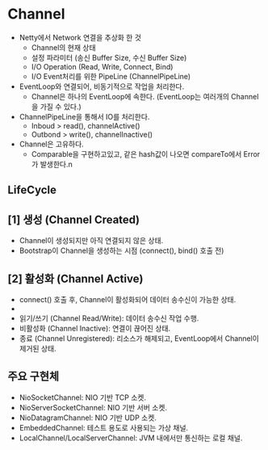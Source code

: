 # Channel
- Netty에서 Network 연결을 추상화 한 것 
  - Channel의 현재 상태
  - 설정 파라미터 (송신 Buffer Size, 수신 Buffer Size)
  - I/O Operation (Read, Write, Connect, Bind)
  - I/O Event처리를 위한 PipeLine (ChannelPipeLine)
- EventLoop와 연결되어, 비동기적으로 작업을 처리한다.
  - Channel은 하나의 EventLoop에 속한다. (EventLoop는 여러개의 Channel을 가질 수 있다.)
- ChannelPipeLine을 통해서 IO를 처리한다.
  - Inboud > read(), channelActive()
  - Outbond > write(), channelInactive()
- Channel은 고유하다.
  - Comparable을 구현하고있고, 같은 hash값이 나오면 compareTo에서 Error가 발생한다.n
  

## LifeCycle
## [1] 생성 (Channel Created)
- Channel이 생성되지만 아직 연결되지 않은 상태. 
- Bootstrap이 Channel을 생성하는 시점 (connect(), bind() 호출 전)

## [2] 활성화 (Channel Active) 
- connect() 호출 후, Channel이 활성화되어 데이터 송수신이 가능한 상태.
- 
- 읽기/쓰기 (Channel Read/Write): 데이터 송수신 작업 수행.
- 비활성화 (Channel Inactive): 연결이 끊어진 상태.
- 종료 (Channel Unregistered): 리소스가 해제되고, EventLoop에서 Channel이 제거된 상태.


## 주요 구현체
- NioSocketChannel: NIO 기반 TCP 소켓.
- NioServerSocketChannel: NIO 기반 서버 소켓.
- NioDatagramChannel: NIO 기반 UDP 소켓.
- EmbeddedChannel: 테스트 용도로 사용되는 가상 채널.
- LocalChannel/LocalServerChannel: JVM 내에서만 통신하는 로컬 채널.